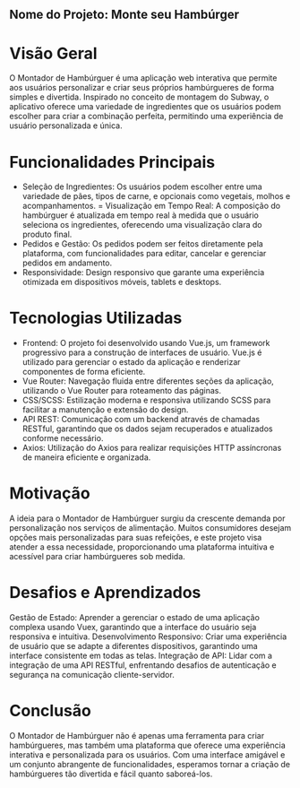 ## Nome do Projeto: Monte seu Hambúrger

# Visão Geral
O Montador de Hambúrguer é uma aplicação web interativa que permite aos usuários personalizar e criar seus próprios hambúrgueres de forma simples e divertida. Inspirado no conceito de montagem do Subway, o aplicativo oferece uma variedade de ingredientes que os usuários podem escolher para criar a combinação perfeita, permitindo uma experiência de usuário personalizada e única.

# Funcionalidades Principais
- Seleção de Ingredientes: Os usuários podem escolher entre uma variedade de pães, tipos de carne, e opcionais como vegetais, molhos e acompanhamentos.
= Visualização em Tempo Real: A composição do hambúrguer é atualizada em tempo real à medida que o usuário seleciona os ingredientes, oferecendo uma visualização clara do produto final.
- Pedidos e Gestão: Os pedidos podem ser feitos diretamente pela plataforma, com funcionalidades para editar, cancelar e gerenciar pedidos em andamento.
- Responsividade: Design responsivo que garante uma experiência otimizada em dispositivos móveis, tablets e desktops.

# Tecnologias Utilizadas
- Frontend: O projeto foi desenvolvido usando Vue.js, um framework progressivo para a construção de interfaces de usuário. Vue.js é utilizado para gerenciar o estado da aplicação e renderizar componentes de forma eficiente.
- Vue Router: Navegação fluida entre diferentes seções da aplicação, utilizando o Vue Router para roteamento das páginas.
- CSS/SCSS: Estilização moderna e responsiva utilizando SCSS para facilitar a manutenção e extensão do design.
- API REST: Comunicação com um backend através de chamadas RESTful, garantindo que os dados sejam recuperados e atualizados conforme necessário.
- Axios: Utilização do Axios para realizar requisições HTTP assíncronas de maneira eficiente e organizada.


# Motivação
A ideia para o Montador de Hambúrguer surgiu da crescente demanda por personalização nos serviços de alimentação. Muitos consumidores desejam opções mais personalizadas para suas refeições, e este projeto visa atender a essa necessidade, proporcionando uma plataforma intuitiva e acessível para criar hambúrgueres sob medida.

# Desafios e Aprendizados
Gestão de Estado: Aprender a gerenciar o estado de uma aplicação complexa usando Vuex, garantindo que a interface do usuário seja responsiva e intuitiva.
Desenvolvimento Responsivo: Criar uma experiência de usuário que se adapte a diferentes dispositivos, garantindo uma interface consistente em todas as telas.
Integração de API: Lidar com a integração de uma API RESTful, enfrentando desafios de autenticação e segurança na comunicação cliente-servidor.

# Conclusão
O Montador de Hambúrguer não é apenas uma ferramenta para criar hambúrgueres, mas também uma plataforma que oferece uma experiência interativa e personalizada para os usuários. Com uma interface amigável e um conjunto abrangente de funcionalidades, esperamos tornar a criação de hambúrgueres tão divertida e fácil quanto saboreá-los.
